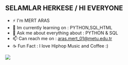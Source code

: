 ## SELAMLAR HERKESE / HI EVERYONE ##
* ⚡ I'm MERT ARAS
* 🌱 Im currently learning on : PYTHON,SQL,HTML 
* 💬 Ask me about everything about : PYTHON & SQL 
* 📫 Can reach me on : aras.mert_01@metu.edu.tr
* ☕ Fun Fact : I love Hiphop Music and Coffee :)

<img src="https://github-readme-stats.vercel.app/api?username=LEAUVEN&&show_icons=true&title_color=ffffff&icon_color=bb2acf&text_color=daf7dc&bg_color=151515">